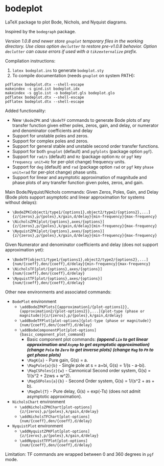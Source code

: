 # bodeplot
LaTeX package to plot Bode, Nichols, and Nyquist diagrams.

Inspired by the `bodegraph` package.

*Version 1.0.8 and newer store `gnuplot` temporary files in the working directory. Use class option `declutter` to restore pre-v1.0.8 behavior. Option `declutter` can cause errors if used with a `tikzexternalize` prefix.*

Compilation instructions:
1) `latex bodeplot.ins` to generate `bodeplot.sty`
2) To compile documentation (needs `gnuplot` on system PATH):
```
pdflatex bodeplot.dtx --shell-escape
makeindex -s gind.ist bodeplot.idx
makeindex -s gglo.ist -o bodeplot.gls bodeplot.glo
pdflatex bodeplot.dtx --shell-escape
pdflatex bodeplot.dtx --shell-escape
```
Added functionality:
 - New `\BodeZPK` and `\BodeTF` commands to generate Bode plots of any transfer function given either poles, zeros, gain, and delay, or numerator and denominator coefficients and delay
 - Support for unstable poles and zeros.
 - Support for complex poles and zeros.
 - Support for general stable and unstable second order transfer functions.
 - Support for both `gnuplot` (default) and `pgfplots` (package option `pgf`).
 - Support for `rad/s` (default) and `Hz` (package option `Hz` or `pgf` key `frequency unit=Hz` for per-plot change) frequency units.
 - Support for `deg` (default) and `rad` (package option `rad` or `pgf` key `phase unit=rad` for per-plot change) phase units.
 - Support for linear and asymptotic approximation of magnitude and phase plots of any transfer function given poles, zeros, and gain.

Main Bode/Nyquist/Nichols commands:
Given Zeros, Poles, Gain, and Delay (Bode plots support asymptotic and linear approximation for systems without delays):
 - `\BodeZPK[object1/type1/{options1},object2/type2/{options2},...]{z/{zeros},p/{poles},k/gain,d/delay}{min-frequency}{max-frequency}`
 - `\NicholsZPK[plot/{options},axes/{options}]{z/{zeros},p/{poles},k/gain,d/delay}{min-frequency}{max-frequency}`
 - `\NyquistZPK[plot/{options},axes/{options}]{z/{zeros},p/{poles},k/gain,d/delay}{min-frequency}{max-frequency}`

Given Numerator and denominator coefficients and delay (does not support approximation yet):
 - `\BodeTF[object1/type1/{options1},object2/type2/{options2},...]{num/{coeff},den/{coeff},d/delay}{min-frequency}{max-frequency}`
 - `\NicholsTF[plot/{options},axes/{options}]{num/{coeff},den/{coeff},d/delay}`
 - `\NyquistTF[plot/{options},axes/{options}]{num/{coeff},den/{coeff},d/delay}`
 
Other new environments and associated commands:
 - `BodePlot` environment
    - `\addBodeZPKPlots[{approximation1/{plot-options1}},{approximation2/{plot-options2}},...]{plot-type (phase or magnitude)}{z/{zeros},p/{poles},k/gain,d/delay}`
    - `\addBodeTFPlot[plot-options]{plot-type (phase or magnitude)}{num/{coeff},den/{coeff},d/delay}`
    - `\addBodeComponentPlot[plot-options]{basic_component_plot_command}`
      - Basic component plot commands: ***(append `Lin` to get linear approximation and `Asymp` to get asymptotic approximation)*** ***(change `Pole` to `Zero` to get inverse plots)*** ***(change `Mag` to `Ph` to get phase plots)***
      - `\MagK{a}` - Pure gain, G(s) = a.
      - `\MagPole{a}{b}` - Single pole at s = a+bi, G(s) = 1/(s - a-bi).
      - `\MagCSPoles{z}{w}` - Cannonical Second order system, G(s) = 1/(s^2 + 2zws + w^2).
      - `\MagSOPoles{a}{b}` - Second Order system, G(s) = 1/(s^2 + as + b).
      - `\MagDel{T}` - Pure delay, G(s) = exp(-Ts) (does not admit asymptotic approximation).
 - `NicholsChart` environment
    - `\addNicholsZPKChart[plot-options]{z/{zeros},p/{poles},k/gain,d/delay}`
    - `\addNicholsTFChart[plot-options]{num/{coeff},den/{coeff},d/delay}`
 - `NyquistPlot` environment
    - `\addNyquistZPKPlot[plot-options]{z/{zeros},p/{poles},k/gain,d/delay}`
    - `\addNyquistTFPlot[plot-options]{num/{coeff},den/{coeff},d/delay}`

Limitation: TF commands are wrapped between 0 and 360 degrees in `pgf` mode.
